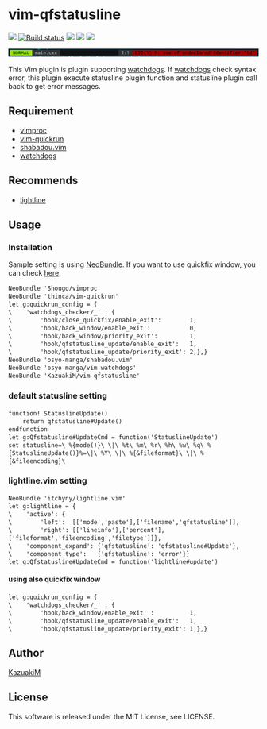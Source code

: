 # vim-qfstatusline

[![](https://img.shields.io/travis/KazuakiM/vim-qfstatusline.svg)](https://travis-ci.org/KazuakiM/vim-qfstatusline)
[![Build status](https://ci.appveyor.com/api/projects/status/lte1vdem9lmsyjo3/branch/master?svg=true)](https://ci.appveyor.com/project/KazuakiM/vim-qfstatusline/branch/master)
[![](https://img.shields.io/github/issues/KazuakiM/vim-qfstatusline.svg)](https://github.com/KazuakiM/vim-qfstatusline/issues)
[![](https://img.shields.io/badge/doc-%3Ah%20qfstatusline.txt-blue.svg)](doc/qfstatusline.txt)
[![](https://img.shields.io/badge/license-MIT-blue.svg)](LICENSE)

![screen shot](img/status_text1.png)

This Vim plugin is plugin supporting [watchdogs](https://github.com/osyo-manga/vim-watchdogs).
If [watchdogs](https://github.com/osyo-manga/vim-watchdogs) check syntax error,
this plugin execute statusline plugin function and statusline plugin call back to get error messages.

## Requirement

* [vimproc](https://github.com/Shougo/vimproc)
* [vim-quickrun](https://github.com/thinca/vim-quickrun)
* [shabadou.vim](https://github.com/osyo-manga/shabadou.vim)
* [watchdogs](https://github.com/osyo-manga/vim-watchdogs)

## Recommends

* [lightline](https://github.com/itchyny/lightline.vim)

## Usage
### Installation

Sample setting is using [NeoBundle](https://github.com/Shougo/neobundle.vim).
If you want to use quickfix window, you can check [here](https://github.com/KazuakiM/vim-qfstatusline/blob/master/README.md#using-also-quickfix-window).

```vim
NeoBundle 'Shougo/vimproc'
NeoBundle 'thinca/vim-quickrun'
let g:quickrun_config = {
\    'watchdogs_checker/_' : {
\        'hook/close_quickfix/enable_exit':        1,
\        'hook/back_window/enable_exit':           0,
\        'hook/back_window/priority_exit':         1,
\        'hook/qfstatusline_update/enable_exit':   1,
\        'hook/qfstatusline_update/priority_exit': 2,},}
NeoBundle 'osyo-manga/shabadou.vim'
NeoBundle 'osyo-manga/vim-watchdogs'
NeoBundle 'KazuakiM/vim-qfstatusline'
```

### default statusline setting

```vim
function! StatuslineUpdate()
    return qfstatusline#Update()
endfunction
let g:Qfstatusline#UpdateCmd = function('StatuslineUpdate')
set statusline=\ %{mode()}\ \|\ %t\ %m\ %r\ %h\ %w\ %q\ %{StatuslineUpdate()}%=\|\ %Y\ \|\ %{&fileformat}\ \|\ %{&fileencoding}\
```

### lightline.vim setting

```vim
NeoBundle 'itchyny/lightline.vim'
let g:lightline = {
\    'active': {
\        'left':  [['mode','paste'],['filename','qfstatusline']],
\        'right': [['lineinfo'],['percent'],['fileformat','fileencoding','filetype']]},
\    'component_expand': {'qfstatusline': 'qfstatusline#Update'},
\    'component_type':   {'qfstatusline': 'error'}}
let g:Qfstatusline#UpdateCmd = function('lightline#update')
```

#### using also quickfix window

```vim
let g:quickrun_config = {
\    'watchdogs_checker/_' : {
\        'hook/back_window/enable_exit' :          1,
\        'hook/qfstatusline_update/enable_exit':   1,
\        'hook/qfstatusline_update/priority_exit': 1,},}
```

## Author

[KazuakiM](https://github.com/KazuakiM/)

## License

This software is released under the MIT License, see LICENSE.
